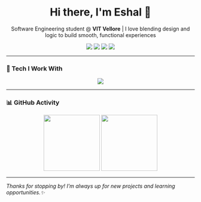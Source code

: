 <h1 align="center">Hi there, I'm Eshal 👋</h1>
<p align="center">
Software Engineering student @ <b>VIT Vellore</b> | I love blending design and logic to build smooth, functional experiences
</p>

<p align="center">
<a href="https://github.com/eshxl"><img src="https://img.shields.io/badge/GitHub-100000?style=for-the-badge&logo=github&logoColor=white"/></a>
<a href="https://www.linkedin.com/in/eshal-shanoj-326515276"><img src="https://img.shields.io/badge/LinkedIn-0077B5?style=for-the-badge&logo=linkedin&logoColor=white"/></a>
<a href="https://www.instagram.com/__eshxl_/?igsh=MXVvbWZwZjVoMDNxbQ%3D%3D#"><img src="https://img.shields.io/badge/Instagram-E4405F?style=for-the-badge&logo=instagram&logoColor=white"/></a>
<a href="mailto:eshalshanoj04@gmail.com"><img src="https://img.shields.io/badge/Email-D14836?style=for-the-badge&logo=gmail&logoColor=white"/></a>
</p>

---

### 🚀 Tech I Work With

<p align="center">
  <img src="https://skillicons.dev/icons?i=html,css,js,angular,python,java,cpp,git,github,vscode,mysql,streamlit,colab" />
</p>

---

### 📊 GitHub Activity

<p align="center">
  <img src="https://github-readme-stats.vercel.app/api?username=eshxl&show_icons=true&theme=radical&hide_title=true" height="150"/>
  <img src="https://github-readme-streak-stats.herokuapp.com?user=eshxl&theme=radical" height="150"/>
</p>

---

*Thanks for stopping by! I’m always up for new projects and learning opportunities.✨*
